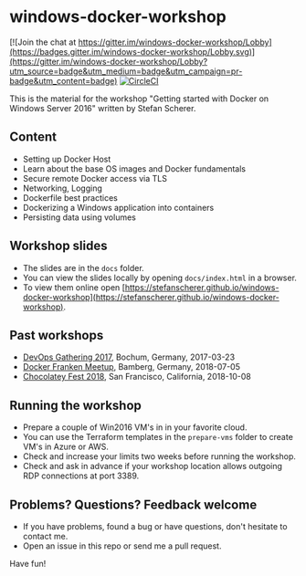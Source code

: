 # windows-docker-workshop
[![Join the chat at https://gitter.im/windows-docker-workshop/Lobby](https://badges.gitter.im/windows-docker-workshop/Lobby.svg)](https://gitter.im/windows-docker-workshop/Lobby?utm_source=badge&utm_medium=badge&utm_campaign=pr-badge&utm_content=badge)
[![CircleCI](https://circleci.com/gh/StefanScherer/windows-docker-workshop.svg?style=svg)](https://circleci.com/gh/StefanScherer/windows-docker-workshop)

This is the material for the workshop "Getting started with Docker on Windows Server 2016" written by Stefan Scherer.

## Content

- Setting up Docker Host
- Learn about the base OS images and Docker fundamentals
- Secure remote Docker access via TLS
- Networking, Logging
- Dockerfile best practices
- Dockerizing a Windows application into containers
- Persisting data using volumes

## Workshop slides

- The slides are in the `docs` folder.
- You can view the slides locally by opening `docs/index.html` in a browser.
- To view them online open [https://stefanscherer.github.io/windows-docker-workshop](https://stefanscherer.github.io/windows-docker-workshop).

## Past workshops

- [DevOps Gathering 2017](https://devops-gathering.io/workshops/Getting-started-with-Docker-on-Windows-Server-2016/), Bochum, Germany, 2017-03-23
- [Docker Franken Meetup](https://www.meetup.com/de-DE/Docker-Bamberg/events/251391306/), Bamberg, Germany, 2018-07-05
- [Chocolatey Fest 2018](https://chocolateyfest2018.sched.com/event/GBnD), San Francisco, California, 2018-10-08

## Running the workshop

- Prepare a couple of Win2016 VM's in in your favorite cloud.
- You can use the Terraform templates in the `prepare-vms` folder to create VM's in Azure or AWS.
- Check and increase your limits two weeks before running the workshop.
- Check and ask in advance if your workshop location allows outgoing RDP connections at port 3389.

## Problems? Questions? Feedback welcome

- If you have problems, found a bug or have questions, don't hesitate to contact me.
- Open an issue in this repo or send me a pull request.

Have fun!
